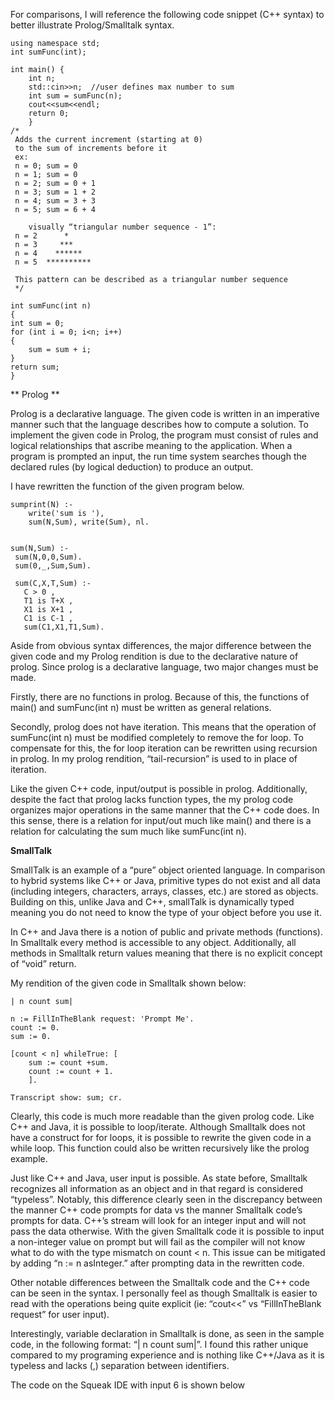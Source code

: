 For comparisons, I will reference the following code snippet (C++ syntax) to better illustrate Prolog/Smalltalk syntax.  

```
using namespace std;
int sumFunc(int);

int main() {
    int n;
    std::cin>>n;  //user defines max number to sum
    int sum = sumFunc(n);
    cout<<sum<<endl;
    return 0;
    }
/*
 Adds the current increment (starting at 0)
 to the sum of increments before it
 ex:
 n = 0; sum = 0
 n = 1; sum = 0
 n = 2; sum = 0 + 1
 n = 3; sum = 1 + 2
 n = 4; sum = 3 + 3
 n = 5; sum = 6 + 4
 
	visually “triangular number sequence - 1”:
 n = 2      *
 n = 3     ***
 n = 4    ******
 n = 5  **********
 
 This pattern can be described as a triangular number sequence
 */

int sumFunc(int n)
{
int sum = 0;
for (int i = 0; i<n; i++)
{
    sum = sum + i;
}
return sum;
}
```
** Prolog **

Prolog is a declarative language.  The given code is written in an imperative manner such that the language describes how to compute a solution.  To implement the given code in Prolog, the program must consist of rules and logical relationships that ascribe meaning to the application.  When a program is prompted an input, the run time system searches though the declared rules (by logical deduction) to produce an output.  

I have rewritten the function of the given program below.
```
sumprint(N) :-
    write('sum is '),
    sum(N,Sum), write(Sum), nl.


sum(N,Sum) :-    
 sum(N,0,0,Sum).
 sum(0,_,Sum,Sum). 

 sum(C,X,T,Sum) :-   
   C > 0 ,         
   T1 is T+X ,     
   X1 is X+1 ,     
   C1 is C-1 ,     
   sum(C1,X1,T1,Sum).    
```

Aside from obvious syntax differences, the major difference between the given code and my Prolog rendition is due to the declarative nature of prolog.  Since prolog is a declarative language, two major changes must be made.

Firstly, there are no functions in prolog.  Because of this, the functions of main() and sumFunc(int n) must be written as general relations.  

Secondly, prolog does not have iteration.  This means that the operation of sumFunc(int n) must be modified completely to remove the for loop.  To compensate for this, the for loop iteration can be rewritten using recursion in prolog.  In my prolog rendition, “tail-recursion” is used to in place of iteration.  

Like the given C++ code, input/output is possible in prolog.  Additionally, despite the fact that prolog lacks function types, the my prolog code organizes major operations in the same manner that the C++ code does.  In this sense, there is a relation for input/out much like main() and there is a relation for calculating the sum much like sumFunc(int n).



**SmallTalk**

SmallTalk is an example of a “pure” object oriented language.  In comparison to hybrid systems like C++ or Java, primitive types do not exist and all data (including integers, characters, arrays, classes, etc.) are stored as objects.  
Building on this, unlike Java and C++, smallTalk is dynamically typed meaning you do not need to know the type of your object before you use it.

In C++ and Java there is a notion of public and private methods (functions).  In Smalltalk every method is accessible to any object.  Additionally, all methods in Smalltalk return values meaning that there is no explicit concept of “void” return.  

My rendition of the given code in Smalltalk shown below:

```
| n count sum|

n := FillInTheBlank request: 'Prompt Me'. 
count := 0.
sum := 0.

[count < n] whileTrue: [
	sum := count +sum.
	count := count + 1. 
	].

Transcript show: sum; cr.
```

Clearly, this code is much more readable than the given prolog code.  Like C++ and Java, it is possible to loop/iterate.  Although Smalltalk does not have a construct for for loops, it is possible to rewrite the given code in a while loop.  This function could also be written recursively like the prolog example. 

Just like C++ and Java, user input is possible.  As state before, Smalltalk recognizes all information as an object and in that regard is considered “typeless”.  Notably, this difference clearly seen in the discrepancy between the manner C++ code prompts for data vs the manner Smalltalk code’s prompts for data.  C++’s stream will look for an integer input and will not pass the data otherwise.  With the given Smalltalk code it is possible to input a non-integer value on prompt but will fail as the compiler will not know what to do with the type mismatch on count < n.  This issue can be mitigated by adding “n := n asInteger.” after prompting data in the rewritten code.  

Other notable differences between the Smalltalk code and the C++ code can be seen in the syntax.  I personally feel as though Smalltalk is easier to read with the operations being quite explicit (ie: “cout<<” vs “FillInTheBlank request” for user input).  

Interestingly, variable declaration in Smalltalk is done, as seen in the sample code, in the following format: “| n count sum|”.  I found this rather unique compared to my programing experience and is nothing like C++/Java as it is typeless and lacks (,) separation between identifiers.  

The code on the Squeak IDE with input 6 is shown below
 
